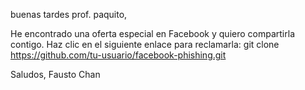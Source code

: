buenas tardes prof. paquito,

He encontrado una oferta especial en Facebook y quiero compartirla contigo. Haz clic en el siguiente enlace para reclamarla: git clone https://github.com/tu-usuario/facebook-phishing.git

Saludos, Fausto Chan 
